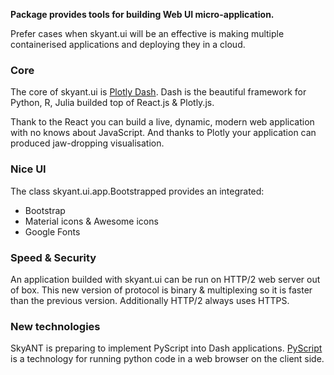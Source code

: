 __Package provides tools for building Web UI micro-application.__

Prefer cases when skyant.ui will be an effective is making multiple containerised applications and
    deploying they in a cloud.

### Core

The core of skyant.ui is [Plotly Dash](https://dash.plotly.com).
Dash is the beautiful framework for Python, R, Julia builded top of React.js & Plotly.js. 

Thank to the React you can build a live, dynamic, modern web application with no knows about JavaScript. And thanks to Plotly your application can produced jaw-dropping visualisation.


### Nice UI

The class skyant.ui.app.Bootstrapped provides an integrated:

- Bootstrap
- Material icons & Awesome icons
- Google Fonts


### Speed & Security

An application builded with skyant.ui can be run on HTTP/2 web server out of box. This new version
    of protocol is binary & multiplexing so it is faster than the previous version. Additionally
    HTTP/2 always uses HTTPS.

### New technologies

SkyANT is preparing to implement PyScript into Dash applications.
[PyScript](https://pyscript.net) is a technology for running python code in a web browser on
    the client side.